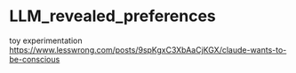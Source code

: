 # LLM_revealed_preferences
toy experimentation
https://www.lesswrong.com/posts/9spKgxC3XbAaCjKGX/claude-wants-to-be-conscious
